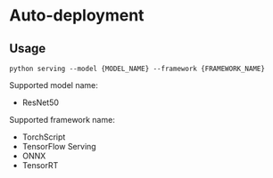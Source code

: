 # Auto-deployment

## Usage
```shell script
python serving --model {MODEL_NAME} --framework {FRAMEWORK_NAME}
```
Supported model name:
- ResNet50

Supported framework name:
- TorchScript
- TensorFlow Serving
- ONNX
- TensorRT
